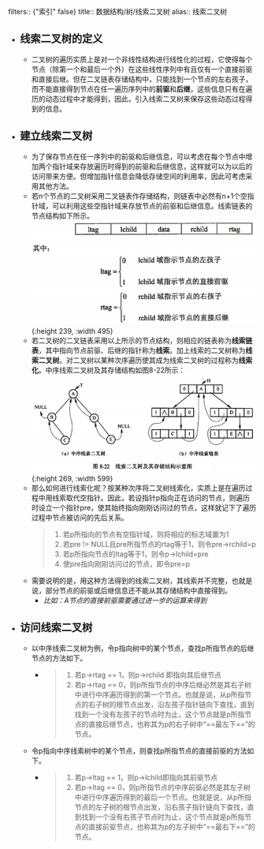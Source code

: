 filters:: {"索引" false}
title:: 数据结构/树/线索二叉树
alias:: 线索二叉树

- ## 线索二叉树的定义
	- 二叉树的遍历实质上是对一个非线性结构进行线性化的过程，它使得每个节点（除第一个和最后一个外）在这些线性序列中有且仅有一个直接前驱和直接后继。但在二叉链表存储结构中，只能找到一个节点的左右孩子，而不能直接得到节点在任一遍历序列中的**前驱**和**后继**，这些信息只有在遍历的动态过程中才能得到，因此，引入线索二叉树来保存这些动态过程得到的信息。
- ## 建立线索二叉树
	- 为了保存节点在任一序列中的前驱和后继信息，可以考虑在每个节点中增加两个指针域来存放遍历时得到的前驱和后继信息，这样就可以为以后的访问带来方便。但增加指针信息会降低存储空间的利用率，因此可考虑采用其他方法。
	- 若n个节点的二叉树采用二叉链表作存储结构，则链表中必然有n+1个空指针域，可以利用这些空指针域来存放节点的前驱和后继信息。线索链表的节点结构如下所示。
	  ![image.png](../assets/image_1648954755815_0.png){:height 239, :width 495}
	- 若二叉树的二叉链表采用以上所示的节点结构，则相应的链表称为**线索链表**，其中指向节点前驱、后继的指针称为**线索**。加上线索的二叉树称为**线索二叉树**。对二叉树以某种次序遍历使其成为线索二叉树的过程称为**线索化**。中序线索二叉树及其存储结构如图8-22所示：
	  ![image.png](../assets/image_1648954781021_0.png){:height 269, :width 599}
	- 那么如何进行线索化呢？按某种次序将二叉树线索化，实质上是在遍历过程中用线索取代空指针。因此，若设指针p指向正在访问的节点，则遍历时设立一个指针pre，使其始终指向刚刚访问过的节点，这样就记下了遍历过程中节点被访问的先后关系。
	  > 1. 若p所指向的节点有空指针域，则将相应的标志域置为1
	  > 2. 若pre != NULL且pre所指节点的rtag等于1，则令pre->rchild=p
	  > 3. 若p所指向节点的ltag等于1，则令p->lchild=pre
	  > 4. 使pre指向刚刚访问过的节点，即令pre=p
	- 需要说明的是，用这种方法得到的线索二叉树，其线索并不完整，也就是说，部分节点的前驱或后继信息还不能从其存储结构中直接得到。
		- _比如：A节点的直接前驱需要通过进一步的运算来得到_
- ## 访问线索二叉树
	- 以中序线索二叉树为例，令p指向树中的某个节点，查找p所指节点的后继节点的方法如下。
		- > 1. 若p->rtag == 1，则p->rchild 即指向其后继节点
		  > 2. 若p->rtag == 0，则p所指节点的中序后继必然是其右子树中进行中序遍历得到的第一个节点。也就是说，从p所指节点的右子树的根节点出发，沿左孩子指针链向下查找，直到找到一个没有左孩子的节点时为止，这个节点就是p所指节点的直接后继节点，也称其为p的右子树中“==最左下==”的节点。
	- 令p指向中序线索树中的某个节点，则查找p所指节点的直接前驱的方法如下。
		- > 1. 若p->ltag == 1，则p->lchild即指向其前驱节点
		  > 2. 若p->ltag == 0，则p所指节点的中序前驱必然是其左子树中进行中序遍历得到的最后一个节点。也就是说，从p所指节点的左子树的根节点出发，沿右孩子指针链向下查找，直到找到一个没有右孩子节点时为止，这个节点就是p所指节点的直接前驱节点，也称其为p的左子树中“==最右下==”的节点。